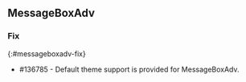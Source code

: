 ## MessageBoxAdv

### Fix
{:#messageboxadv-fix}

* \#136785 - Default theme support is provided for MessageBoxAdv.
